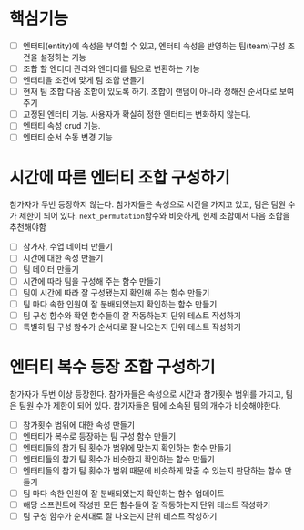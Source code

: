# 핵심기능
- [ ] 엔터티(entity)에 속성을 부여할 수 있고, 엔터티 속성을 반영하는 팀(team)구성 조건을 설정하는 기능
- [ ] 조합 할 엔터티 관리와 엔터티를 팀으로 변환하는 기능
- [ ] 엔터티을 조건에 맞게 팀 조합 만들기
- [ ] 현재 팀 조합 다음 조합이 있도록 하기. 조합이 랜덤이 아니라 정해진 순서대로 보여주기
- [ ] 고정된 엔터티 기능. 사용자가 확실히 정한 엔터티는 변화하지 않는다.
- [ ] 엔터티 속성 crud 기능.
- [ ] 엔터티 순서 수동 변경 기능

# 시간에 따른 엔터티 조합 구성하기
참가자가 두번 등장하지 않는다.
참가자들은 속성으로 시간을 가지고 있고, 팀은 팀원 수가 제한이 되어 있다.
`next_permutation`함수와 비슷하게, 현제 조합에서 다음 조합을 추천해야함

- [ ] 참가자, 수업 데이터 만들기
- [ ] 시간에 대한 속성 만들기
- [ ] 팀 데이터 만들기
- [ ] 시간에 따라 팀을 구성해 주는 함수 만들기
- [ ] 팀이 시간에 따라 잘 구성됐는지 확인해 주는 함수 만들기
- [ ] 팀 마다 속한 인원이 잘 분배되었는지 확인하는 함수 만들기
- [ ] 팀 구성 함수와 확인 함수들이 잘 작동하는지 단위 테스트 작성하기
- [ ] 특별히 팀 구성 함수가 순서대로 잘 나오는지 단위 테스트 작성하기

# 엔터티 복수 등장 조합 구성하기
참가자가 두번 이상 등장한다.
참가자들은 속성으로 시간과 참가횟수 범위를 가지고, 팀은 팀원 수가 제한이 되어 있다.
참가자들은 팀에 소속된 팀의 개수가 비슷해야한다.

- [ ] 참가횟수 범위에 대한 속성 만들기
- [ ] 엔터티가 복수로 등장하는 팀 구성 함수 만들기
- [ ] 엔터티들의 참가 팀 횟수가 범위에 맞는지 확인하는 함수 만들기
- [ ] 엔터티들의 참가 팀 횟수가 비슷한지 확인하는 함수 만들기
- [ ] 엔터티들의 참가 팀 횟수가 범위 때문에 비슷하게 맞출 수 있는지 판단하는 함수 만들기
- [ ] 팀 마다 속한 인원이 잘 분배되었는지 확인하는 함수 업데이트
- [ ] 해당 스프린트에 작성한 모든 함수들이 잘 작동하는지 단위 테스트 작성하기
- [ ] 팀 구성 함수가 순서대로 잘 나오는지 단위 테스트 작성하기